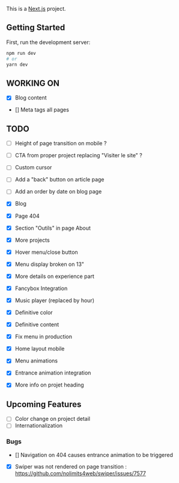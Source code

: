 This is a [Next.js](https://nextjs.org) project.

## Getting Started

First, run the development server:

```bash
npm run dev
# or
yarn dev
```
## WORKING ON
- [x] Blog content
- [] Meta tags all pages

## TODO
- [ ] Height of page transition on mobile ?
- [ ] CTA from proper project replacing "Visiter le site" ?
- [ ] Custom cursor
- [ ] Add a "back" button on article page
- [ ] Add an order by date on blog page

- [x] Blog
- [x] Page 404
- [x] Section "Outils" in page About
- [x] More projects
- [x] Hover menu/close button
- [x] Menu display broken on 13"
- [x] More details on experience part
- [x] Fancybox Integration
- [x] Music player (replaced by hour)
- [x] Definitive color
- [x] Definitive content
- [x] Fix menu in production
- [x] Home layout mobile
- [x] Menu animations
- [x] Entrance animation integration
- [x] More info on projet heading

## Upcoming Features

- [ ] Color change on project detail
- [ ] Internationalization
    
### Bugs
- [] Navigation on 404 causes entrance animation to be triggered
- [x] Swiper was not rendered on page transition : https://github.com/nolimits4web/swiper/issues/7577

